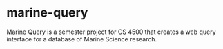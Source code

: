 # marine-query
Marine Query is a semester project for CS 4500 that creates a web query
interface for a database of Marine Science research.
